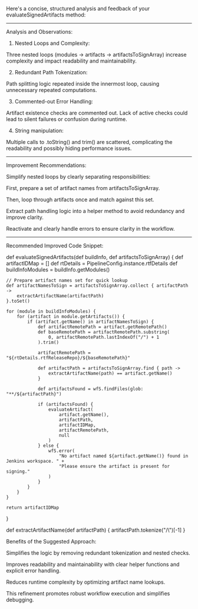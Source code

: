 
Here's a concise, structured analysis and feedback of your evaluateSignedArtifacts method:


---

Analysis and Observations:

1. Nested Loops and Complexity:

Three nested loops (modules → artifacts → artifactsToSignArray) increase complexity and impact readability and maintainability.



2. Redundant Path Tokenization:

Path splitting logic repeated inside the innermost loop, causing unnecessary repeated computations.



3. Commented-out Error Handling:

Artifact existence checks are commented out. Lack of active checks could lead to silent failures or confusion during runtime.



4. String manipulation:

Multiple calls to .toString() and trim() are scattered, complicating the readability and possibly hiding performance issues.





---

Improvement Recommendations:

Simplify nested loops by clearly separating responsibilities:

First, prepare a set of artifact names from artifactsToSignArray.

Then, loop through artifacts once and match against this set.


Extract path handling logic into a helper method to avoid redundancy and improve clarity.

Reactivate and clearly handle errors to ensure clarity in the workflow.



---

Recommended Improved Code Snippet:

def evaluateSignedArtifacts(def buildInfo, def artifactsToSignArray) {
    def artifactIDMap = []
    def rtDetails = PipelineConfig.instance.rtfDetails
    def buildInfoModules = buildInfo.getModules()

    // Prepare artifact names set for quick lookup
    def artifactNamesToSign = artifactsToSignArray.collect { artifactPath ->
        extractArtifactName(artifactPath)
    }.toSet()

    for (module in buildInfoModules) {
        for (artifact in module.getArtifacts()) {
            if (artifact.getName() in artifactNamesToSign) {
                def artifactRemotePath = artifact.getRemotePath()
                def baseRemotePath = artifactRemotePath.substring(
                    0, artifactRemotePath.lastIndexOf("/") + 1
                ).trim()

                artifactRemotePath = "${rtDetails.rtfReleaseRepo}/${baseRemotePath}"

                def artifactPath = artifactsToSignArray.find { path ->
                    extractArtifactName(path) == artifact.getName()
                }

                def artifactsFound = wfS.findFiles(glob: "**/${artifactPath}")

                if (artifactsFound) {
                    evaluateArtifact(
                        artifact.getName(),
                        artifactPath,
                        artifactIDMap,
                        artifactRemotePath,
                        null
                    )
                } else {
                    wfS.error(
                        "No artifact named ${artifact.getName()} found in Jenkins workspace. " +
                        "Please ensure the artifact is present for signing."
                    )
                }
            }
        }
    }

    return artifactIDMap
}

def extractArtifactName(def artifactPath) {
    artifactPath.tokenize("/\\")[-1]
}

Benefits of the Suggested Approach:

Simplifies the logic by removing redundant tokenization and nested checks.

Improves readability and maintainability with clear helper functions and explicit error handling.

Reduces runtime complexity by optimizing artifact name lookups.


This refinement promotes robust workflow execution and simplifies debugging.

